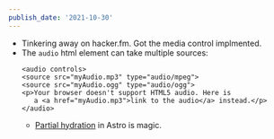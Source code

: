 ```yaml
---
publish_date: '2021-10-30'
---
```

- Tinkering away on hacker.fm. Got the media control implmented.
- The `audio` html element can take multiple sources:
  ```
  <audio controls>
  <source src="myAudio.mp3" type="audio/mpeg">
  <source src="myAudio.ogg" type="audio/ogg">
  <p>Your browser doesn't support HTML5 audio. Here is
     a <a href="myAudio.mp3">link to the audio</a> instead.</p>
  </audio>
  ```
  - [Partial hydration](https://docs.astro.build/core-concepts/component-hydration/) in Astro is magic.
